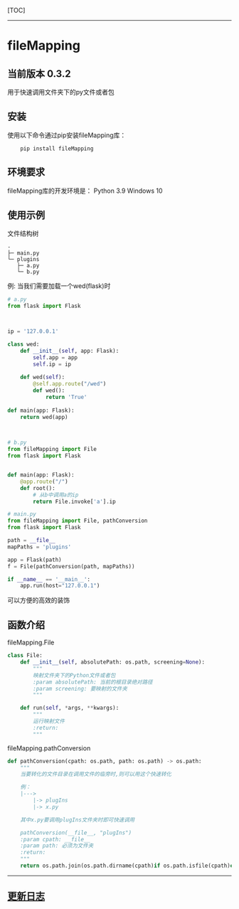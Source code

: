 [TOC]

------

# fileMapping
## 当前版本 0.3.2
用于快速调用文件夹下的py文件或者包


## 安装
使用以下命令通过pip安装fileMapping库：
```shell
    pip install fileMapping
```


## 环境要求
fileMapping库的开发环境是：
    Python 3.9
    Windows 10

## 使用示例
文件结构树
```
-
├─ main.py
└─ plugins
   ├─ a.py
   └─ b.py

```

例: 
    当我们需要加载一个wed(flask)时
```python
# a.py
from flask import Flask



ip = '127.0.0.1'

class wed:
    def __init__(self, app: Flask):
        self.app = app
        self.ip = ip
        
    def wed(self):
        @self.app.route("/wed")
        def wed():
            return 'True'
        
def main(app: Flask):
    return wed(app)

        
```

```python
# b.py
from fileMapping import File
from flask import Flask


def main(app: Flask):
    @app.route("/")
    def root():
        # 从b中调用a的ip
        return File.invoke['a'].ip


```

```python
# main.py
from fileMapping import File, pathConversion
from flask import Flask

path = __file__
mapPaths = 'plugins'

app = Flask(path)
f = File(pathConversion(path, mapPaths))

if __name__ == '__main__':
    app.run(host="127.0.0.1")


```
可以方便的高效的装饰

## 函数介绍

fileMapping.File
```python
class File:
    def __init__(self, absolutePath: os.path, screening=None):
        """
        映射文件夹下的Python文件或者包
        :param absolutePath: 当前的根目录绝对路径
        :param screening: 要映射的文件夹
        """

    def run(self, *args, **kwargs):
        """
        运行映射文件
        :return:
        """

```


fileMapping.pathConversion
```python
def pathConversion(cpath: os.path, path: os.path) -> os.path:
    """
    当要转化的文件目录在调用文件的临旁时,则可以用这个快速转化

    例：
    |--->
        |-> plugIns
        |-> x.py

    其中x.py要调用plugIns文件夹时即可快速调用

    pathConversion(__file__, "plugIns")
    :param cpath: __file__
    :param path: 必须为文件夹
    :return:
    """
    return os.path.join(os.path.dirname(cpath)if os.path.isfile(cpath)else cpath, os.path.abspath(path))

```

------

## [更新日志](changelog.md)

